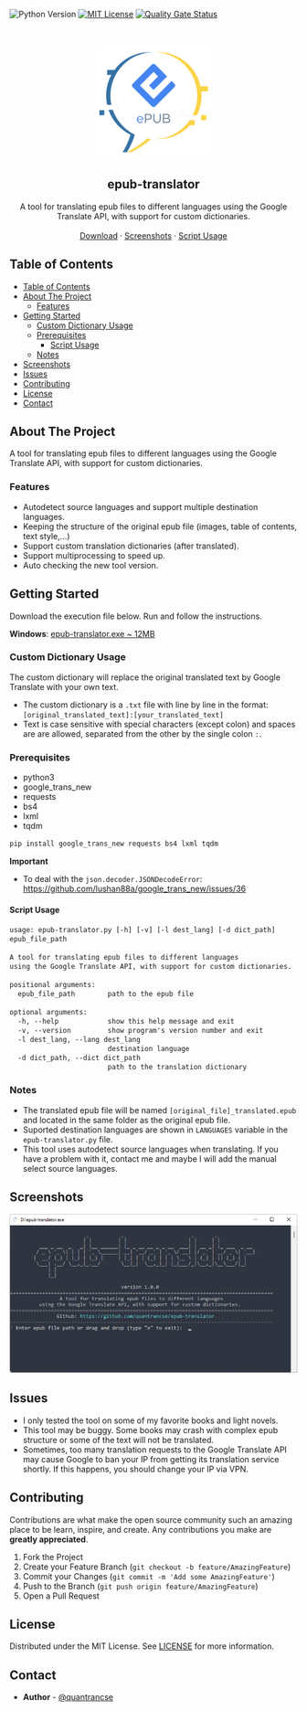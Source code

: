 ![Python Version][python-shield]
[![MIT License][license-shield]][license-url]
[![Quality Gate Status](https://sonarcloud.io/api/project_badges/measure?project=quantrancse_epub-translator&metric=alert_status)](https://sonarcloud.io/dashboard?id=quantrancse_epub-translator)

<br />
<p align="center">
    <img src="images/logo.png" alt="Logo" width="200" height="200"></img>

  <h2 align="center">epub-translator</h2>

  <p align="center">
    A tool for translating epub files to different languages using the Google Translate API, with support for custom dictionaries.
    <br />
    <br />
    <a href="https://rebrand.ly/epub-translator">Download</a>
    ·
    <a href="#screenshots">Screenshots</a>
    ·
    <a href="#script-usage">Script Usage</a>
  </p>
</p>

<!-- TABLE OF CONTENTS -->
## Table of Contents

- [Table of Contents](#table-of-contents)
- [About The Project](#about-the-project)
  - [Features](#features)
- [Getting Started](#getting-started)
  - [Custom Dictionary Usage](#custom-dictionary-usage)
  - [Prerequisites](#prerequisites)
    - [Script Usage](#script-usage)
  - [Notes](#notes)
- [Screenshots](#screenshots)
- [Issues](#issues)
- [Contributing](#contributing)
- [License](#license)
- [Contact](#contact)

<!-- ABOUT THE PROJECT -->
## About The Project

A tool for translating epub files to different languages using the Google Translate API, with support for custom dictionaries.

### Features
* Autodetect source languages and support multiple destination languages.
* Keeping the structure of the original epub file (images, table of contents, text style,...)
* Support custom translation dictionaries (after translated).
* Support multiprocessing to speed up.
* Auto checking the new tool version.

<!-- GETTING STARTED -->
## Getting Started

Download the execution file below. Run and follow the instructions.

**Windows**: [epub-translator.exe ~ 12MB](https://rebrand.ly/epub-translator)

### Custom Dictionary Usage
The custom dictionary will replace the original translated text by Google Translate with your own text.
* The custom dictionary is a `.txt` file with line by line in the format:  
`[original_translated_text]:[your_translated_text]`
* Text is case sensitive with special characters (except colon) and spaces are are allowed, separated from the other by the single colon `:`.

### Prerequisites

* python3
* google_trans_new
* requests
* bs4
* lxml
* tqdm
```sh
pip install google_trans_new requests bs4 lxml tqdm
```
**Important**
* To deal with the `json.decoder.JSONDecodeError`: https://github.com/lushan88a/google_trans_new/issues/36


#### Script Usage

```text
usage: epub-translator.py [-h] [-v] [-l dest_lang] [-d dict_path] epub_file_path

A tool for translating epub files to different languages 
using the Google Translate API, with support for custom dictionaries.

positional arguments:
  epub_file_path        path to the epub file

optional arguments:
  -h, --help            show this help message and exit
  -v, --version         show program's version number and exit
  -l dest_lang, --lang dest_lang
                        destination language
  -d dict_path, --dict dict_path
                        path to the translation dictionary
```
### Notes
* The translated epub file will be named `[original_file]_translated.epub` and located in the same folder as the original epub file.
* Suported destination languages are shown in `LANGUAGES` variable in the `epub-translator.py` file.
* This tool uses autodetect source languages when translating. If you have a problem with it, contact me and maybe I will add the manual select source languages.

## Screenshots
![Demo](images/screenshot.png)

<!-- ISSUES -->
## Issues

* I only tested the tool on some of my favorite books and light novels. 
* This tool may be buggy. Some books may crash with complex epub structure or some of the text will not be translated.
* Sometimes, too many translation requests to the Google Translate API may cause Google to ban your IP from getting its translation service shortly. If this happens, you should change your IP via VPN.

<!-- CONTRIBUTING -->
## Contributing

Contributions are what make the open source community such an amazing place to be learn, inspire, and create. Any contributions you make are **greatly appreciated**.

1. Fork the Project
2. Create your Feature Branch (`git checkout -b feature/AmazingFeature`)
3. Commit your Changes (`git commit -m 'Add some AmazingFeature'`)
4. Push to the Branch (`git push origin feature/AmazingFeature`)
5. Open a Pull Request

<!-- LICENSE -->
## License

Distributed under the MIT License. See [LICENSE][license-url] for more information.

<!-- CONTACT -->
## Contact

* **Author** - [@quantrancse](https://quantrancse.github.io)

<!-- MARKDOWN LINKS & IMAGES -->
[python-shield]: https://img.shields.io/badge/python-3.9.6-brightgreen?style=flat-square
[license-shield]: https://img.shields.io/github/license/quantrancse/epub-translator?style=flat-square
[license-url]: https://github.com/quantrancse/epub-translator/blob/master/LICENSE
